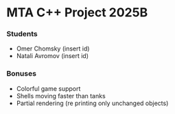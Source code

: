 ﻿# MTA C++ Project 2025B 

### Students
- Omer Chomsky (insert id)
- Natali Avromov (insert id)

### Bonuses
- Colorful game support
- Shells moving faster than tanks
- Partial rendering (re printing only unchanged objects)
